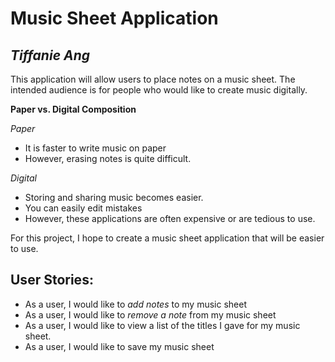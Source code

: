 # Music Sheet Application 

## *Tiffanie Ang*

This application will allow users to place notes on a music sheet. 
The intended audience is for people who would like to create music 
digitally. 

**Paper vs. Digital Composition**

*Paper*
- It is faster to write music on paper
- However, erasing notes is quite difficult.

*Digital*
- Storing and sharing music becomes easier. 
- You can easily edit mistakes 
- However, these applications are often expensive or are tedious to use. 
  
For this project, I hope to create a music sheet application that will be easier to use. 


## User Stories: 

- As a user, I would like to *add notes* to my music sheet
- As a user, I would like to *remove a note* from my music sheet
- As a user, I would like to view a list of the titles I gave for my music sheet. 
- As a user, I would like to save my music sheet 



